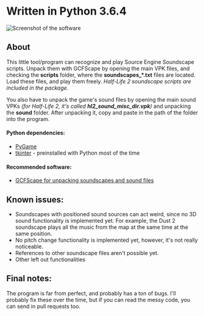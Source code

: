 # Written in Python 3.6.4

![Screenshot of the software](https://media.discordapp.net/attachments/238764565981036544/412983158296805387/unknown.png?width=470&height=325)

## About
This little tool/program can recognize and play Source Engine Soundscape scripts. Unpack them with GCFScape by opening the main VPK files, and checking the **scripts** folder, where the **soundscapes_*.txt** files are located. Load these files, and play them freely.
_Half-Life 2 soundscape scripts are included in the package._

You also have to unpack the game's sound files by opening the main sound VPKs _(for Half-Life 2, it's called **hl2_sound_misc_dir.vpk**)_ and unpacking the **sound** folder. After unpacking it, copy and paste in the path of the folder into the program.

#### Python dependencies:
* [PyGame](https://www.pygame.org)
* [tkinter](https://docs.python.org/2/library/tkinter.html) - preinstalled with Python most of the time

#### Recommended software:
* [GCFScape for unpacking soundscapes and sound files](http://nemesis.thewavelength.net/?p=26)

## Known issues:
* Soundscapes with positioned sound sources can act weird, since no 3D sound functionality is implemented yet. For example, the Dust 2 soundscape plays all the music from the map at the same time at the same position.
* No pitch change functionality is implemented yet, however, it's not really noticeable.
* References to other soundscape files aren't possible yet.
* Other left out functionalities

## Final notes:
The program is far from perfect, and probably has a ton of bugs. I'll probably fix these over the time, but if you can read the messy code, you can send in pull requests too.